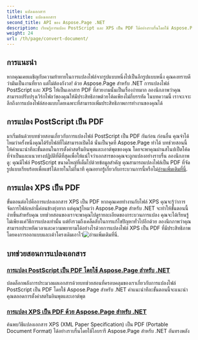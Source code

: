 ```yaml
---
title: แปลงเอกสาร
linktitle: แปลงเอกสาร
second_title: API ของ Aspose.Page .NET
description: เรียนรู้การแปลง PostScript และ XPS เป็น PDF ได้อย่างราบรื่นโดยใช้ Aspose.Page สำหรับ .NET ทำตามบทช่วยสอนโดยละเอียดของเราเพื่อการประมวลผลเอกสารที่ง่ายดาย
weight: 24
url: /th/page/convert-document/
---
```

## การแนะนำ

หากคุณเคยเผชิญกับความท้าทายในการแปลงไฟล์จากรูปแบบหนึ่งไปเป็นอีกรูปแบบหนึ่ง คุณคงทราบดีว่ามันเป็นงานที่ยาก แต่ไม่ต้องกังวล! ด้วย Aspose.Page สำหรับ .NET การแปลงไฟล์ PostScript และ XPS ให้เป็นเอกสาร PDF ที่สวยงามนั้นเป็นเรื่องง่ายมาก ลองนึกภาพว่าคุณสามารถปรับปรุงเวิร์กโฟลว์ของคุณให้มีประสิทธิภาพด้วยโค้ดเพียงไม่กี่บรรทัด ในบทความนี้ เราจะเจาะลึกถึงการแปลงไฟล์สองแบบโดยเฉพาะที่สามารถเพิ่มประสิทธิภาพการทำงานของคุณได้

## การแปลง PostScript เป็น PDF

มาเริ่มต้นด้วยบทช่วยสอนเกี่ยวกับการแปลงไฟล์ PostScript เป็น PDF กันก่อน ก่อนอื่น คุณจำได้ไหมว่าครั้งหนึ่งคุณได้รับไฟล์ที่ไม่สามารถเปิดได้ นั่นเป็นจุดที่ Aspose.Page ทำได้ บทช่วยสอนนี้ให้คำแนะนำทีละขั้นตอนในการตั้งค่าสตรีมอินพุตและเอาต์พุตของคุณ โดยจะพาคุณผ่านสไนปเป็ตโค้ดที่จำเป็นและแนวทางปฏิบัติที่ดีที่สุดเพื่อให้แน่ใจว่าเอกสารของคุณจะถูกแปลงอย่างราบรื่น ลองนึกภาพดู: คุณมีไฟล์ PostScript ขนาดใหญ่ที่เต็มไปด้วยข้อมูลสำคัญ คุณสามารถแปลงไฟล์เป็น PDF ที่จัดรูปแบบเรียบร้อยเพื่อแชร์ได้ภายในไม่กี่นาที คุณอยากรู้เกี่ยวกับกระบวนการนี้หรือไม่[อ่านเพิ่มเติมที่นี่](./postscript-to-pdf-conversion/).

## การแปลง XPS เป็น PDF

ขั้นตอนต่อไปคือการแปลงเอกสาร XPS เป็น PDF หากคุณเคยทำงานกับไฟล์ XPS คุณจะรู้ว่าการจัดการไฟล์เหล่านี้ค่อนข้างยุ่งยาก แต่คุณรู้ไหมว่า Aspose.Page สำหรับ .NET จะทำให้ขั้นตอนนี้ง่ายขึ้นสำหรับคุณ บทช่วยสอนของเราจะพาคุณไปดูรายละเอียดของกระบวนการแปลง คุณจะได้เรียนรู้ไม่เพียงแค่วิธีการแปลงเท่านั้น แต่ยังรวมถึงเคล็ดลับในการแก้ไขปัญหาทั่วไปอีกด้วย ลองนึกภาพว่าคุณสามารถประหยัดเวลาและความพยายามได้อย่างไรด้วยการแปลงไฟล์ XPS เป็น PDF ที่มีประสิทธิภาพโดยคงการออกแบบและเค้าโครงเดิมเอาไว้![อ่านเพิ่มเติมที่นี่](./converting-xps-to-pdf/).

## บทช่วยสอนการแปลงเอกสาร
### [การแปลง PostScript เป็น PDF โดยใช้ Aspose.Page สำหรับ .NET](./postscript-to-pdf-conversion/)
ปลดล็อกพลังการประมวลผลเอกสารด้วยบทช่วยสอนที่ครอบคลุมของเราเกี่ยวกับการแปลงไฟล์ PostScript เป็น PDF โดยใช้ Aspose.Page สำหรับ .NET คำแนะนำทีละขั้นตอนนี้จะแนะนำคุณตลอดการตั้งค่าสตรีมอินพุตและเอาต์พุต
### [การแปลง XPS เป็น PDF ด้วย Aspose.Page สำหรับ .NET](./converting-xps-to-pdf/)
ค้นพบวิธีแปลงเอกสาร XPS (XML Paper Specification) เป็น PDF (Portable Document Format) ได้อย่างราบรื่นโดยใช้ไลบรารี Aspose.Page สำหรับ .NET อันทรงพลัง